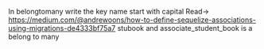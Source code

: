 In belongtomany write the key name start with capital Read-> https://medium.com/@andrewoons/how-to-define-sequelize-associations-using-migrations-de4333bf75a7
stubook and associate_student_book is a belong to many
